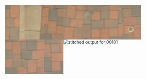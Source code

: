 ```bash
```
<img src='../../images/00101_0001/00010.jpg' width='64px' align='left' />
<img src='../../images/00101_0001/00011.jpg' width='64px' align='left' />
<img src='../../images/00101_0001/00012.jpg' width='64px' align='left' />
<img src='../../images/00101_0001/00013.jpg' width='64px' align='left' />
<img src='../../images/00101_0001/00014.jpg' width='64px' align='left' />
<img src='../../images/00101_0001/00015.jpg' width='64px' align='left' />
<img src='../../images/00101_0001/00016.jpg' width='64px' align='left' />
<img src='../../images/00101_0001/00017.jpg' width='64px' align='left' />
<img src='../../images/00101_0001/00018.jpg' width='64px' align='left' />
<img src='../../images/00101_0001/00019.jpg' width='64px' align='left' />
<img src='00101_0001.png' alt='stitched output for 00101' title='stitched' />
